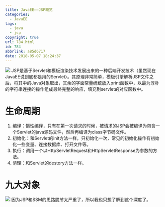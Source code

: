 ```yaml
---
title: JavaEE——JSP概览
categories:
  - JavaEE
tags:
  - java
  - jsp
copyright: true
url: 784.html
id: 784
abbrlink: a85d6717
date: 2018-05-07 18:24:37
---
```


![](https://kherrisanbucketone.oss-cn-shanghai.aliyuncs.com/Snipaste_2018-05-07_18-25-12.jpg) JSP是基于Servlet和模板渲染技术发展出来的一种后端开发技术（虽然现在JavaEE说到底都是用的Servlet）。其原理非常简单，模板引擎解析JSP文件之后，将其中的Java对象取出，其余的字面常量统统放入print函数中，以最为淳朴的字符串连接的操作组成最终完整的响应，填充到servlet的对应函数中。

<!-- more -->

生命周期
====

1.  编译：惰性编译，只有在第一次请求的时候，被请求的JSP会被编译为包含一个Servlet的java源码文件，然后再编译为class字节码文件。
2.  初始化：和Servlet的init方法一样，只初始化一次，常见的初始化操作有初始化一些变量、连接数据库、打开文件等。
3.  执行：调用一个以HttpServletRequest和HttpServletResponse为参数的方法。
4.  清理：和Servlet的destory方法一样。

九大对象
====

![](https://kherrisanbucketone.oss-cn-shanghai.aliyuncs.com/Snipaste_2018-05-07_18-36-41.jpg) 因为JSP和SSM的思路脱节太严重了，所以我也只想了解到这个深度了。